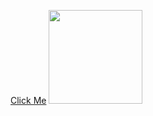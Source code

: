 [Click Me](file:///F:/tasneem/My-Project/js/ten.html)  <img src="https://raw.githubusercontent.com/BhuvaneshHingal/BhuvaneshHingal/master/icon/Olaf.gif" width="150px" height="150px"> 
